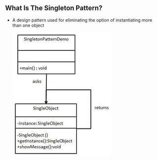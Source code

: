 ## What Is The Singleton Pattern?

* A design pattern used for eliminating the option of 
  instantiating more than one object

  ![Singleton_Design_Pattern_Diagram](res/Singleton-Design-Pattern-UML-Diagram.jpg)
